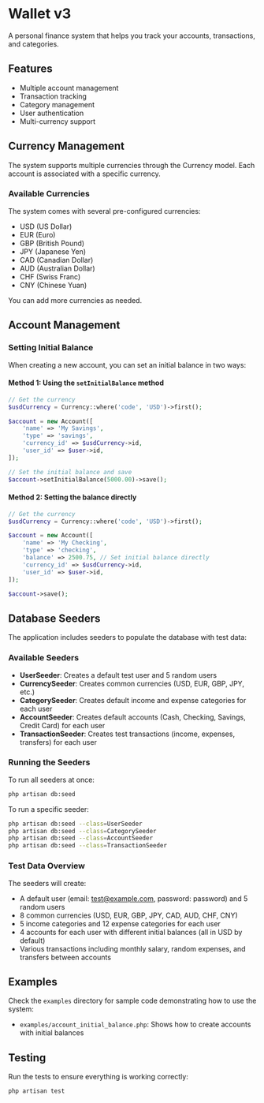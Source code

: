 # Wallet v3

A personal finance system that helps you track your accounts, transactions, and categories.

## Features

- Multiple account management
- Transaction tracking
- Category management
- User authentication
- Multi-currency support

## Currency Management

The system supports multiple currencies through the Currency model. Each account is associated with a specific currency.

### Available Currencies

The system comes with several pre-configured currencies:

- USD (US Dollar)
- EUR (Euro)
- GBP (British Pound)
- JPY (Japanese Yen)
- CAD (Canadian Dollar)
- AUD (Australian Dollar)
- CHF (Swiss Franc)
- CNY (Chinese Yuan)

You can add more currencies as needed.

## Account Management

### Setting Initial Balance

When creating a new account, you can set an initial balance in two ways:

#### Method 1: Using the `setInitialBalance` method

```php
// Get the currency
$usdCurrency = Currency::where('code', 'USD')->first();

$account = new Account([
    'name' => 'My Savings',
    'type' => 'savings',
    'currency_id' => $usdCurrency->id,
    'user_id' => $user->id,
]);

// Set the initial balance and save
$account->setInitialBalance(5000.00)->save();
```

#### Method 2: Setting the balance directly

```php
// Get the currency
$usdCurrency = Currency::where('code', 'USD')->first();

$account = new Account([
    'name' => 'My Checking',
    'type' => 'checking',
    'balance' => 2500.75, // Set initial balance directly
    'currency_id' => $usdCurrency->id,
    'user_id' => $user->id,
]);

$account->save();
```

## Database Seeders

The application includes seeders to populate the database with test data:

### Available Seeders

- **UserSeeder**: Creates a default test user and 5 random users
- **CurrencySeeder**: Creates common currencies (USD, EUR, GBP, JPY, etc.)
- **CategorySeeder**: Creates default income and expense categories for each user
- **AccountSeeder**: Creates default accounts (Cash, Checking, Savings, Credit Card) for each user
- **TransactionSeeder**: Creates test transactions (income, expenses, transfers) for each user

### Running the Seeders

To run all seeders at once:

```bash
php artisan db:seed
```

To run a specific seeder:

```bash
php artisan db:seed --class=UserSeeder
php artisan db:seed --class=CategorySeeder
php artisan db:seed --class=AccountSeeder
php artisan db:seed --class=TransactionSeeder
```

### Test Data Overview

The seeders will create:

- A default user (email: test@example.com, password: password) and 5 random users
- 8 common currencies (USD, EUR, GBP, JPY, CAD, AUD, CHF, CNY)
- 5 income categories and 12 expense categories for each user
- 4 accounts for each user with different initial balances (all in USD by default)
- Various transactions including monthly salary, random expenses, and transfers between accounts

## Examples

Check the `examples` directory for sample code demonstrating how to use the system:

- `examples/account_initial_balance.php`: Shows how to create accounts with initial balances

## Testing

Run the tests to ensure everything is working correctly:

```bash
php artisan test
```
